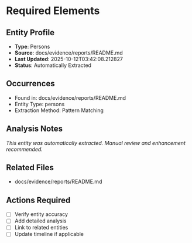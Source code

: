 # Required Elements

## Entity Profile
- **Type**: Persons
- **Source**: docs/evidence/reports/README.md
- **Last Updated**: 2025-10-12T03:42:08.212827
- **Status**: Automatically Extracted

## Occurrences
- Found in: docs/evidence/reports/README.md
- Entity Type: persons
- Extraction Method: Pattern Matching

## Analysis Notes
*This entity was automatically extracted. Manual review and enhancement recommended.*

## Related Files
- docs/evidence/reports/README.md

## Actions Required
- [ ] Verify entity accuracy
- [ ] Add detailed analysis
- [ ] Link to related entities
- [ ] Update timeline if applicable
